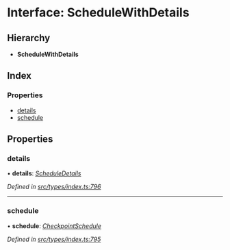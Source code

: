 # Interface: ScheduleWithDetails

## Hierarchy

* **ScheduleWithDetails**

## Index

### Properties

* [details](schedulewithdetails.md#details)
* [schedule](schedulewithdetails.md#schedule)

## Properties

###  details

• **details**: *[ScheduleDetails](scheduledetails.md)*

*Defined in [src/types/index.ts:796](https://github.com/PolymathNetwork/polymesh-sdk/blob/c77f6a3e/src/types/index.ts#L796)*

___

###  schedule

• **schedule**: *[CheckpointSchedule](../classes/checkpointschedule.md)*

*Defined in [src/types/index.ts:795](https://github.com/PolymathNetwork/polymesh-sdk/blob/c77f6a3e/src/types/index.ts#L795)*
